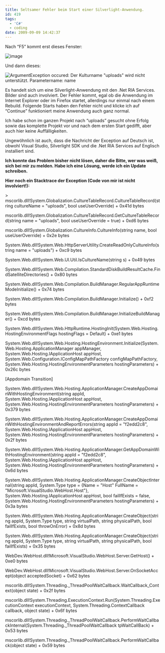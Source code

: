 ```yaml
---
title: Seltsamer Fehler beim Start einer Silverlight-Anwendung.
id: 419
tags:
  - 'C#'
  - coding
date: 2009-09-09 14:42:37
---
```


Nach “F5” kommt erst dieses Fenster:

![image](https://az275061.vo.msecnd.net/blogmedia/2009/09/image28.png "image")

Und dann dieses:

![ArgumentException occured: Der Kulturname &quot;uploads&quot; wird nicht unterstützt. Parametername: name](https://az275061.vo.msecnd.net/blogmedia/2009/09/image29.png "ArgumentException occured: Der Kulturname &quot;uploads&quot; wird nicht unterstützt. Parametername: name")

Es handelt sich um eine Silverlight-Anwendung mit den .Net RIA Services. Bilder sind auch involviert. Der Fehler kommt, egal ob die Anwendung im Internet Explorer oder im Firefox startet, allerdings nur einmal nach einem Rebuild. Folgende Starts haben den Fehler nicht und klicke ich auf “Continue” funktioniert meine Anwendung auch ganz normal.

Ich habe schon im ganzen Projekt nach “uploads” gesucht ohne Erfolg sowie das komplette Projekt vor und nach dem ersten Start gedifft, aber auch hier keine Auffälligkeiten.

Ungewöhnlich ist auch, dass die Nachricht der Exception auf Deutsch ist, obwohl Visual Studio, Silverlight SDK und die .Net RIA Services auf Englisch installiert sind.

**Ich konnte das Problem bisher nicht lösen, daher die Bitte, wer was weiß, sich bei mir zu melden. Habe ich eine Lösung, werde ich ein Update schreiben.**

<!--more-->

**Hier noch ein Stacktrace der Exception (Code von mir ist nicht involviert!):**

&gt;	mscorlib.dll!System.Globalization.CultureTableRecord.CultureTableRecord(string cultureName = "uploads", bool useUserOverride) + 0x41d bytes

mscorlib.dll!System.Globalization.CultureTableRecord.GetCultureTableRecord(string name = "uploads", bool useUserOverride = true) + 0xd6 bytes

mscorlib.dll!System.Globalization.CultureInfo.CultureInfo(string name, bool useUserOverride) + 0x2e bytes

System.Web.dll!System.Web.HttpServerUtility.CreateReadOnlyCultureInfo(string name = "uploads") + 0xc9 bytes

System.Web.dll!System.Web.UI.Util.IsCultureName(string s) + 0x49 bytes

System.Web.dll!System.Web.Compilation.StandardDiskBuildResultCache.FindSatelliteDirectories() + 0x80 bytes

System.Web.dll!System.Web.Compilation.BuildManager.RegularAppRuntimeModeInitialize() + 0x74 bytes

System.Web.dll!System.Web.Compilation.BuildManager.Initialize() + 0xf2 bytes

System.Web.dll!System.Web.Compilation.BuildManager.InitializeBuildManager() + 0xcd bytes

System.Web.dll!System.Web.HttpRuntime.HostingInit(System.Web.Hosting.HostingEnvironmentFlags hostingFlags = Default) + 0xe1 bytes

System.Web.dll!System.Web.Hosting.HostingEnvironment.Initialize(System.Web.Hosting.ApplicationManager appManager, System.Web.Hosting.IApplicationHost appHost, System.Web.Configuration.IConfigMapPathFactory configMapPathFactory, System.Web.Hosting.HostingEnvironmentParameters hostingParameters) + 0x26c bytes

[Appdomain Transition]

System.Web.dll!System.Web.Hosting.ApplicationManager.CreateAppDomainWithHostingEnvironment(string appId, System.Web.Hosting.IApplicationHost appHost, System.Web.Hosting.HostingEnvironmentParameters hostingParameters) + 0x379 bytes

System.Web.dll!System.Web.Hosting.ApplicationManager.CreateAppDomainWithHostingEnvironmentAndReportErrors(string appId = "f2edd2c8", System.Web.Hosting.IApplicationHost appHost, System.Web.Hosting.HostingEnvironmentParameters hostingParameters) + 0x2f bytes

System.Web.dll!System.Web.Hosting.ApplicationManager.GetAppDomainWithHostingEnvironment(string appId = "f2edd2c8", System.Web.Hosting.IApplicationHost appHost, System.Web.Hosting.HostingEnvironmentParameters hostingParameters) + 0x6d bytes

System.Web.dll!System.Web.Hosting.ApplicationManager.CreateObjectInternal(string appId, System.Type type = {Name = "Host" FullName = "Microsoft.VisualStudio.WebHost.Host"}, System.Web.Hosting.IApplicationHost appHost, bool failIfExists = false, System.Web.Hosting.HostingEnvironmentParameters hostingParameters) + 0x3a bytes

System.Web.dll!System.Web.Hosting.ApplicationManager.CreateObject(string appId, System.Type type, string virtualPath, string physicalPath, bool failIfExists, bool throwOnError) + 0x8d bytes

System.Web.dll!System.Web.Hosting.ApplicationManager.CreateObject(string appId, System.Type type, string virtualPath, string physicalPath, bool failIfExists) + 0x35 bytes

WebDev.WebHost.dll!Microsoft.VisualStudio.WebHost.Server.GetHost() + 0xe0 bytes

WebDev.WebHost.dll!Microsoft.VisualStudio.WebHost.Server.OnSocketAccept(object acceptedSocket) + 0x62 bytes

mscorlib.dll!System.Threading._ThreadPoolWaitCallback.WaitCallback_Context(object state) + 0x2f bytes

mscorlib.dll!System.Threading.ExecutionContext.Run(System.Threading.ExecutionContext executionContext, System.Threading.ContextCallback callback, object state) + 0x6f bytes

mscorlib.dll!System.Threading._ThreadPoolWaitCallback.PerformWaitCallbackInternal(System.Threading._ThreadPoolWaitCallback tpWaitCallBack) + 0x53 bytes

mscorlib.dll!System.Threading._ThreadPoolWaitCallback.PerformWaitCallback(object state) + 0x59 bytes